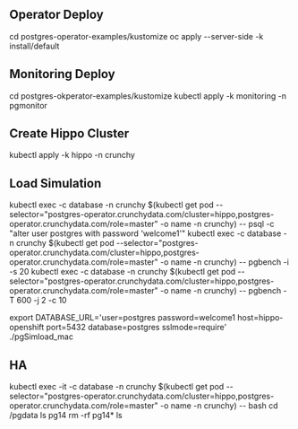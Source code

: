 ## Operator Deploy
cd postgres-operator-examples/kustomize
oc apply --server-side -k install/default

## Monitoring Deploy
cd postgres-okperator-examples/kustomize
kubectl apply -k monitoring -n pgmonitor

## Create Hippo Cluster
kubectl apply -k hippo -n crunchy

## Load Simulation
kubectl exec -c database -n crunchy $(kubectl get pod --selector="postgres-operator.crunchydata.com/cluster=hippo,postgres-operator.crunchydata.com/role=master" -o name -n crunchy) -- psql -c "alter user postgres with password 'welcome1'"
kubectl exec -c database -n crunchy $(kubectl get pod --selector="postgres-operator.crunchydata.com/cluster=hippo,postgres-operator.crunchydata.com/role=master" -o name -n crunchy) -- pgbench -i -s 20
kubectl exec -c database -n crunchy $(kubectl get pod --selector="postgres-operator.crunchydata.com/cluster=hippo,postgres-operator.crunchydata.com/role=master" -o name -n crunchy) -- pgbench -T 600 -j 2 -c 10

export DATABASE_URL='user=postgres password=welcome1 host=hippo-openshift port=5432 database=postgres sslmode=require'
./pgSimload_mac

## HA
kubectl exec -it -c database -n crunchy $(kubectl get pod --selector="postgres-operator.crunchydata.com/cluster=hippo,postgres-operator.crunchydata.com/role=master" -o name -n crunchy) -- bash
cd /pgdata
ls pg14
rm -rf pg14*
ls


